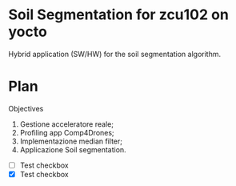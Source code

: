 # Soil Segmentation for zcu102 on yocto
Hybrid application (SW/HW) for the soil segmentation algorithm.

# Plan

Objectives
1. Gestione acceleratore reale;
2. Profiling app Comp4Drones;
3. Implementazione median filter;
4. Applicazione Soil segmentation.

- [ ] Test checkbox 
- [x] Test checkbox
